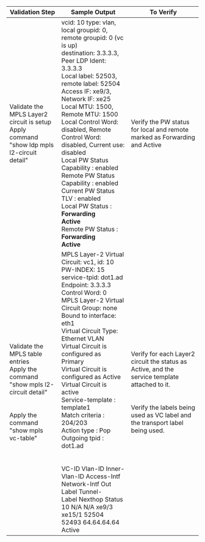 | Validation Step                                              | Sample Output | To Verify |
| ------------------------------------------------------------ | ------- | ------- |
| Validate the MPLS Layer2 circuit is setup<br/>Apply command "show ldp mpls l2-circuit detail" | vcid: 10 type: vlan, local groupid: 0, remote groupid: 0 (vc is up)<br/>destination: 3.3.3.3, Peer LDP Ident: 3.3.3.3<br/>Local label: 52503, remote label: 52504<br/>Access IF: xe9/3, Network IF: xe25<br/>Local MTU: 1500, Remote MTU: 1500<br/>Local Control Word: disabled, Remote Control Word: disabled, Current use:<br/>disabled<br/>Local PW Status Capability : enabled<br/>Remote PW Status Capability : enabled<br/>Current PW Status TLV : enabled<br/>Local PW Status :<br/>**Forwarding**<br/>**Active**<br/>Remote PW Status :<br/>**Forwarding**<br/>**Active** | Verify the PW status for local and remote marked as Forwarding and Active |
| Validate the MPLS table entries <br/> Apply the command "show mpls l2-circuit detail"<br/><br/><br/>Apply the command "show mpls vc-table" | MPLS Layer-2 Virtual Circuit: vc1, id: 10 PW-INDEX: 15 service-tpid: dot1.ad<br/>Endpoint: 3.3.3.3<br/>Control Word: 0<br/>MPLS Layer-2 Virtual Circuit Group: none<br/>Bound to interface: eth1<br/>Virtual Circuit Type: Ethernet VLAN<br/>Virtual Circuit is configured as Primary<br/>Virtual Circuit is configured as Active<br/>Virtual Circuit is active<br/>Service-template : template1<br/>Match criteria : 204/203<br/>Action type : Pop<br/>Outgoing tpid : dot1.ad<br/><br/><br/>VC-ID Vlan-ID Inner-Vlan-ID Access-Intf Network-Intf Out Label Tunnel-<br/>Label Nexthop Status<br/>10 N/A N/A xe9/3 xe15/1 52504<br/>52493 64.64.64.64 Active | Verify for each Layer2 circuit the status as Active, and the service template attached to it.<br/><br/><br/>Verify the labels being used as VC label and the transport label being used. |


